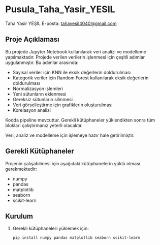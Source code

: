 # Pusula_Taha_Yasir_YESIL
Taha Yasir YEŞİL
E-posta: tahayesil4040@gmail.com

## Proje Açıklaması
Bu projede Jupyter Notebook kullanılarak veri analizi ve modelleme yapılmaktadır. Projede verilen verilerin işlenmesi için çeşitli adımlar uygulanmıştır. Bu adımlar arasında:

- Sayısal veriler için KNN ile eksik değerlerin doldurulması
- Kategorik veriler için Random Forest kullanılarak eksik değerlerin doldurulması
- Normalizasyon işlemleri
- Yeni sütunların eklenmesi
- Gereksiz sütunların silinmesi
- Veri görselleştirme için grafiklerin oluşturulması
- Korelasyon analizi
  
Kodda pipeline mevcuttur. Gerekli kütüphaneler yüklendikten sonra tüm blokları çalıştırmanız yeterli olacaktır.  

Veri, analiz ve modelleme için işlemeye hazır hale getirilmiştir.

## Gerekli Kütüphaneler
Projenin çalışabilmesi için aşağıdaki kütüphanelerin yüklü olması gerekmektedir:
- numpy
- pandas
- matplotlib
- seaborn
- scikit-learn

## Kurulum

1. Gerekli kütüphaneleri yüklemek için:
   ```bash
   pip install numpy pandas matplotlib seaborn scikit-learn
